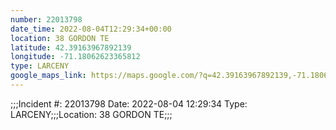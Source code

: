 ```yaml
---
number: 22013798
date_time: 2022-08-04T12:29:34+00:00
location: 38 GORDON TE
latitude: 42.39163967892139
longitude: -71.18062623365812
type: LARCENY
google_maps_link: https://maps.google.com/?q=42.39163967892139,-71.18062623365812
---
```


;;;Incident #: 22013798  Date: 2022-08-04 12:29:34   Type: LARCENY;;;Location: 38 GORDON TE;;;
